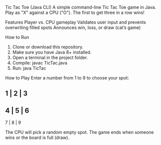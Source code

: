 Tic Tac Toe (Java CLI)
A simple command-line Tic Tac Toe game in Java.
Play as "X" against a CPU ("O"). The first to get three in a row wins!

Features
Player vs. CPU gameplay
Validates user input and prevents overwriting filled spots
Announces win, loss, or draw (cat’s game)

How to Run
1. Clone or download this repository.
2. Make sure you have Java 8+ installed.
3. Open a terminal in the project folder.
4. Compile:
  javac TicTac.java
5. Run:
  java TicTac

How to Play
Enter a number from 1 to 9 to choose your spot:

1 | 2 | 3
---------
4 | 5 | 6
---------
7 | 8 | 9

The CPU will pick a random empty spot.
The game ends when someone wins or the board is full (draw).